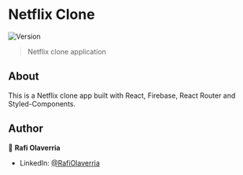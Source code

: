 # Netflix Clone

![Version](https://img.shields.io/badge/version-1.0.0-blue.svg?cacheSeconds=2592000)

> Netflix clone application

## About

This is a Netflix clone app built with React, Firebase, React Router and Styled-Components.

## Author

👤 **Rafi Olaverria**

- LinkedIn: [@RafiOlaverria](https://linkedin.com/in/RafiOlaverria)
